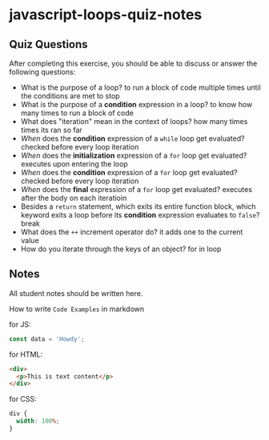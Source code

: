 # javascript-loops-quiz-notes

## Quiz Questions

After completing this exercise, you should be able to discuss or answer the following questions:

- What is the purpose of a loop?
  to run a block of code multiple times until the conditions are met to stop
- What is the purpose of a **condition** expression in a loop?
  to know how many times to run a block of code
- What does "iteration" mean in the context of loops?
  how many times times its ran so far
- _When_ does the **condition** expression of a `while` loop get evaluated?
  checked before every loop iteration
- _When_ does the **initialization** expression of a `for` loop get evaluated?
  executes upon entering the loop
- _When_ does the **condition** expression of a `for` loop get evaluated?
  checked before every loop iteration
- _When_ does the **final** expression of a `for` loop get evaluated?
  executes after the body on each iteratioin
- Besides a `return` statement, which exits its entire function block, which keyword exits a loop before its **condition** expression evaluates to `false`?
  break
- What does the `++` increment operator do?
  it adds one to the current value
- How do you iterate through the keys of an object?
  for in loop

## Notes

All student notes should be written here.

How to write `Code Examples` in markdown

for JS:

```javascript
const data = 'Howdy';
```

for HTML:

```html
<div>
  <p>This is text content</p>
</div>
```

for CSS:

```css
div {
  width: 100%;
}
```
